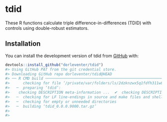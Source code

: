 
<!-- README.md is generated from README.Rmd. Please edit that file -->

# tdid

<!-- badges: start -->
<!-- badges: end -->

These R functions calculate triple difference-in-differences (TDID) with
controls using double-robust estimators.

## Installation

You can install the development version of tdid from
[GitHub](https://github.com/) with:

``` r
devtools::install_github("dorleventer/tdid")
#> Using GitHub PAT from the git credential store.
#> Downloading GitHub repo dorleventer/tdid@HEAD
#> ── R CMD build ─────────────────────────────────────────────────────────────────
#>      checking for file ‘/private/var/folders/ls/2dzknzwx5q1fdfh311w86m3h0000gn/T/RtmpmycgTb/remotes9c31d4c3b80/dorleventer-tdid-72b82d9/DESCRIPTION’ ...  ✔  checking for file ‘/private/var/folders/ls/2dzknzwx5q1fdfh311w86m3h0000gn/T/RtmpmycgTb/remotes9c31d4c3b80/dorleventer-tdid-72b82d9/DESCRIPTION’
#>   ─  preparing ‘tdid’:
#>    checking DESCRIPTION meta-information ...  ✔  checking DESCRIPTION meta-information
#>   ─  checking for LF line-endings in source and make files and shell scripts
#>   ─  checking for empty or unneeded directories
#>   ─  building ‘tdid_0.0.0.9000.tar.gz’
#>      
#> 
```
